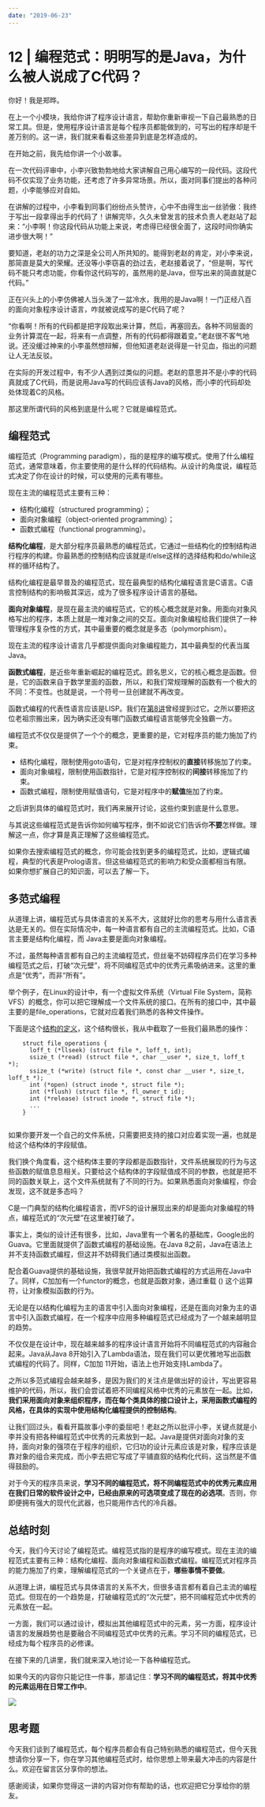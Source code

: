 ```yaml
---
date: "2019-06-23"
---  
```

      
# 12 | 编程范式：明明写的是Java，为什么被人说成了C代码？
你好！我是郑晔。

在上一个小模块，我给你讲了程序设计语言，帮助你重新审视一下自己最熟悉的日常工具。但是，使用程序设计语言是每个程序员都能做到的，可写出的程序却是千差万别的。这一讲，我们就来看看这些差异到底是怎样造成的。

在开始之前，我先给你讲一个小故事。

在一次代码评审中，小李兴致勃勃地给大家讲解自己用心编写的一段代码。这段代码不仅实现了业务功能，还考虑了许多异常场景。所以，面对同事们提出的各种问题，小李能够应对自如。

在讲解的过程中，小李看到同事们纷纷点头赞许，心中不由得生出一丝骄傲：我终于写出一段拿得出手的代码了！讲解完毕，久久未曾发言的技术负责人老赵站了起来：“小李啊！你这段代码从功能上来说，考虑得已经很全面了，这段时间你确实进步很大啊！”

要知道，老赵的功力之深是全公司人所共知的。能得到老赵的肯定，对小李来说，那简直是莫大的荣耀。还没等小李窃喜的劲过去，老赵接着说了，“但是啊，写代码不能只考虑功能，你看你这代码写的，虽然用的是Java，但写出来的简直就是C代码。”

正在兴头上的小李仿佛被人当头泼了一盆冷水，我用的是Java啊！一门正经八百的面向对象程序设计语言，咋就被说成写的是C代码了呢？

<!-- [[[read_end]]] -->

“你看啊！所有的代码都是把字段取出来计算，然后，再塞回去。各种不同层面的业务计算混在一起，将来有一点调整，所有的代码都得跟着变。”老赵很不客气地说。还没缓过神来的小李虽然想辩解，但他知道老赵说得是一针见血，指出的问题让人无法反驳。

在实际的开发过程中，有不少人遇到过类似的问题。老赵的意思并不是小李的代码真就成了C代码，而是说用Java写的代码应该有Java的风格，而小李的代码却处处体现着C的风格。

那这里所谓代码的风格到底是什么呢？它就是编程范式。

## 编程范式

编程范式（Programming paradigm），指的是程序的编写模式。使用了什么编程范式，通常意味着，你主要使用的是什么样的代码结构。从设计的角度说，编程范式决定了你在设计的时候，可以使用的元素有哪些。

现在主流的编程范式主要有三种：

* 结构化编程（structured programming）；
* 面向对象编程（object-oriented programming）；
* 函数式编程（functional programming）。

**结构化编程**，是大部分程序员最熟悉的编程范式，它通过一些结构化的控制结构进行程序的构建。你最熟悉的控制结构应该就是if/else这样的选择结构和do/while这样的循环结构了。

结构化编程是最早普及的编程范式，现在最典型的结构化编程语言是C语言。C语言控制结构的影响极其深远，成为了很多程序设计语言的基础。

**面向对象编程**，是现在最主流的编程范式，它的核心概念就是对象。用面向对象风格写出的程序，本质上就是一堆对象之间的交互。面向对象编程给我们提供了一种管理程序复杂性的方式，其中最重要的概念就是多态（polymorphism）。

现在主流的程序设计语言几乎都提供面向对象编程能力，其中最典型的代表当属Java。

**函数式编程**，是近些年重新崛起的编程范式。顾名思义，它的核心概念是函数。但是，它的函数来自于数学里面的函数，所以，和我们常规理解的函数有一个极大的不同：不变性。也就是说，一个符号一旦创建就不再改变。

函数式编程的代表性语言应该是LISP。我们在[第8讲](https://time.geekbang.org/column/article/245868)曾经提到过它。之所以要把这位老祖宗搬出来，因为确实还没有哪门函数式编程语言能够完全独霸一方。

编程范式不仅仅是提供了一个个的概念，更重要的是，它对程序员的能力施加了约束。

* 结构化编程，限制使用goto语句，它是对程序控制权的**直接**转移施加了约束。
* 面向对象编程，限制使用函数指针，它是对程序控制权的**间接**转移施加了约束。
* 函数式编程，限制使用赋值语句，它是对程序中的**赋值**施加了约束。

之后讲到具体的编程范式时，我们再来展开讨论，这些约束到底是什么意思。

与其说这些编程范式是告诉你如何编写程序，倒不如说它们告诉你**不要**怎样做。理解这一点，你才算是真正理解了这些编程范式。

如果你去搜索编程范式的概念，你可能会找到更多的编程范式，比如，逻辑式编程，典型的代表是Prolog语言。但这些编程范式的影响力和受众面都相当有限。如果你想扩展自己的知识面，可以去了解一下。

## 多范式编程

从道理上讲，编程范式与具体语言的关系不大，这就好比你的思考与用什么语言表达是无关的。但在实际情况中，每一种语言都有自己的主流编程范式。比如，C语言主要是结构化编程，而 Java主要是面向对象编程。

不过，虽然每种语言都有自己的主流编程范式，但丝毫不妨碍程序员们在学习多种编程范式之后，打破“次元壁”，将不同编程范式中的优秀元素吸纳进来。这里的重点是“优秀”，而非“所有”。

举个例子，在Linux的设计中，有一个虚拟文件系统（Virtual File System，简称 VFS）的概念，你可以把它理解成一个文件系统的接口。在所有的接口中，其中最主要的是file\_operations，它就对应着我们熟悉的各种文件操作。

下面是这个[结构的定义](https://github.com/torvalds/linux/blob/master/include/linux/fs.h)，这个结构很长，我从中截取了一些我们最熟悉的操作：

```
    struct file_operations {
      loff_t (*llseek) (struct file *, loff_t, int);
      ssize_t (*read) (struct file *, char __user *, size_t, loff_t *);
      ssize_t (*write) (struct file *, const char __user *, size_t, loff_t *);
      int (*open) (struct inode *, struct file *);
      int (*flush) (struct file *, fl_owner_t id);
      int (*release) (struct inode *, struct file *);
      ...
    }
    

```

如果你要开发一个自己的文件系统，只需要把支持的接口对应着实现一遍，也就是给这个结构体的字段赋值。

我们换个角度看，这个结构体主要的字段都是函数指针，文件系统展现的行为与这些函数的赋值息息相关。只要给这个结构体的字段赋值成不同的参数，也就是把不同的函数关联上，这个文件系统就有了不同的行为。如果熟悉面向对象编程，你会发现，这不就是多态吗？

C是一门典型的结构化编程语言，而VFS的设计展现出来的却是面向对象编程的特点，编程范式的“次元壁”在这里被打破了。

事实上，类似的设计还有很多，比如，Java里有一个著名的基础库，Google出的Guava。它里面就提供了函数式编程的基础设施。在Java 8之前，Java在语法上并不支持函数式编程，但这并不妨碍我们通过类模拟出函数。

配合着Guava提供的基础设施，我很早就开始把函数式编程的方式运用在Java中了。同样，C加加有一个functor的概念，也就是函数对象，通过重载 \(\) 这个运算符，让对象模拟函数的行为。

无论是在以结构化编程为主的语言中引入面向对象编程，还是在面向对象为主的语言中引入函数式编程，在一个程序中应用多种编程范式已经成为了一个越来越明显的趋势。

不仅仅是在设计中，现在越来越多的程序设计语言开始将不同编程范式的内容融合起来。Java从Java 8开始引入了Lambda语法，现在我们可以更优雅地写出函数式编程的代码了。同样，C加加 11开始，语法上也开始支持Lambda了。

之所以多范式编程会越来越多，是因为我们的关注点是做出好的设计，写出更容易维护的代码，所以，我们会尝试着把不同编程风格中优秀的元素放在一起。比如，**我们采用面向对象来组织程序，而在每个类具体的接口设计上，采用函数式编程的风格，在具体的实现中使用结构化编程提供的控制结构**。

让我们回过头，看看开篇故事小李的委屈吧！老赵之所以批评小李，关键点就是小李并没有把各种编程范式中优秀的元素放到一起。Java是提供对面向对象的支持，面向对象的强项在于程序的组织，它归功的设计元素应该是对象，程序应该是靠对象的组合来完成，而小李去把它写成了平铺直叙的结构化代码，这当然是不值得鼓励的。

对于今天的程序员来说，**学习不同的编程范式，将不同编程范式中的优秀元素应用在我们日常的软件设计之中，已经由原来的可选项变成了现在的必选项**。否则，你即便拥有强大的现代化武器，也只能用作古代的冷兵器。

## 总结时刻

今天，我们今天讨论了编程范式。编程范式指的是程序的编写模式。现在主流的编程范式主要有三种：结构化编程、面向对象编程和函数式编程。编程范式对程序员的能力施加了约束，理解编程范式的一个关键点在于，**哪些事情不要做**。

从道理上讲，编程范式与具体语言的关系不大，但很多语言都有着自己主流的编程范式。但现在的一个趋势是，打破编程范式的“次元壁”，把不同编程范式中优秀的元素放在一起。

一方面，我们可以通过设计，模拟出其他编程范式中的元素，另一方面，程序设计语言的发展趋势也是要融合不同编程范式中优秀的元素。学习不同的编程范式，已经成为每个程序员的必修课。

在接下来的几讲里，我们就来深入地讨论一下各种编程范式。

如果今天的内容你只能记住一件事，那请记住：**学习不同的编程范式，将其中优秀的元素运用在日常工作中**。

![](./httpsstatic001geekbangorgresourceimage5beb5b70cc56084dca6bfd966d0259f03ceb.jpg)

## 思考题

今天我们谈到了编程范式，每个程序员都会有自己特别熟悉的编程范式，但今天我想请你分享一下，你在学习其他编程范式时，给你思想上带来最大冲击的内容是什么。欢迎在留言区分享你的想法。

感谢阅读，如果你觉得这一讲的内容对你有帮助的话，也欢迎把它分享给你的朋友。